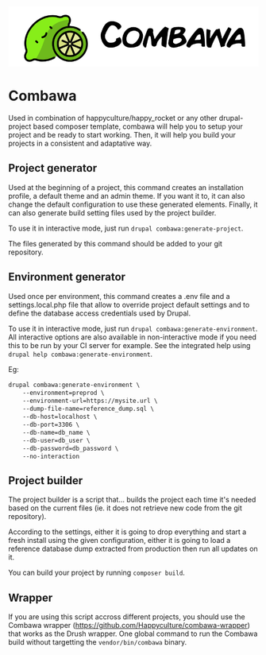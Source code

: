 ![Logo Combawa](logo_combawa.png)
# Combawa

Used in combination of happyculture/happy_rocket or any other drupal-project based composer template, combawa will help you to setup your project and be ready to start working. 
Then, it will help you build your projects in a consistent and adaptative way.

## Project generator

Used at the beginning of a project, this command creates an installation profile, a default theme and an admin theme. If you want it to, it can also change the default configuration to use these generated elements. Finally, it can also generate build setting files used by the project builder.

To use it in interactive mode, just run `drupal combawa:generate-project`.

The files generated by this command should be added to your git repository.

## Environment generator

Used once per environment, this command creates a .env file and a settings.local.php file that allow to override project default settings and to define the database access credentials used by Drupal.

To use it in interactive mode, just run `drupal combawa:generate-environment`.\
All interactive options are also available in non-interactive mode if you need this to be run by your CI server for example. See the integrated help using `drupal help combawa:generate-environment`.

Eg:
```
drupal combawa:generate-environment \
    --environment=preprod \
    --environment-url=https://mysite.url \
    --dump-file-name=reference_dump.sql \
    --db-host=localhost \
    --db-port=3306 \
    --db-name=db_name \
    --db-user=db_user \
    --db-password=db_password \
    --no-interaction
```

## Project builder

The project builder is a script that... builds the project each time it's needed based on the current files (ie. it does not retrieve new code from the git repository). 

According to the settings, either it is going to drop everything and start a fresh install using the given configuration, either it is going to load a reference database dump extracted from production then run all updates on it.

You can build your project by running `composer build`.

## Wrapper

If you are using this script accross different projects, you should use the Combawa wrapper (https://github.com/Happyculture/combawa-wrapper) that works as the Drush wrapper. One global command to run the Combawa build without targetting the `vendor/bin/combawa` binary.
